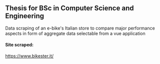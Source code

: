 ## Thesis for BSc in Computer Science and Engineering
Data scraping of an e-bike's Italian store to compare major performance aspects in form of aggregate data selectable from a vue application

#### Site scraped:
https://www.bikester.it/
